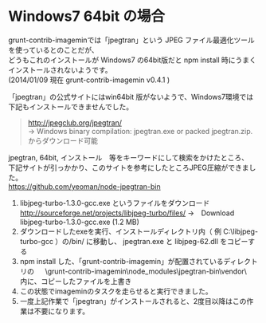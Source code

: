 # Windows7 64bit の場合

grunt-contrib-imageminでは「jpegtran」という JPEG ファイル最適化ツールを使っているとのことだが、  
どうもこれのインストールが Windows7 の64bit版だと npm install 時にうまくインストールされないようです。  
(2014/01/09 現在 grunt-contrib-imagemin v0.4.1 )

「jpegtran」の公式サイトにはwin64bit 版がないようで、Windows7環境では下記もインストールできませんでした。
>http://jpegclub.org/jpegtran/  
>  → Windows binary compilation: jpegtran.exe or packed jpegtran.zip. からダウンロード可能

jpegtran, 64bit, インストール　等をキーワードにして検索をかけたところ、  
下記サイトが引っかかり、このサイトを参考にしたところJPEG圧縮ができました。  
https://github.com/yeoman/node-jpegtran-bin

1. libjpeg-turbo-1.3.0-gcc.exe というファイルをダウンロード
	http://sourceforge.net/projects/libjpeg-turbo/files/
		→　Download libjpeg-turbo-1.3.0-gcc.exe (1.2 MB)
2. ダウンロードしたexeを実行、インストールディレクトリ内（ 例 C:\libjpeg-turbo-gcc ）の/bin/ に移動し、
	jpegtran.exe と libjpeg-62.dll をコピーする
3. npm install した、「grunt-contrib-imagemin」が配置されているディレクトリの
　	\grunt-contrib-imagemin\node_modules\jpegtran-bin\vendor\　内に、コピーしたファイルを上書き
4. この状態でimageminのタスクを走らせると実行できました。
5. 一度上記作業で「jpegtran」がインストールされると、2度目以降はこの作業は不要になります。
